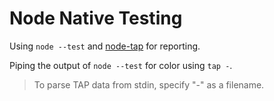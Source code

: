 # Node Native Testing

Using `node --test` and [node-tap](https://node-tap.org/) for reporting.

Piping the output of `node --test` for color using `tap -`.

> To parse TAP data from stdin, specify "-" as a filename.
